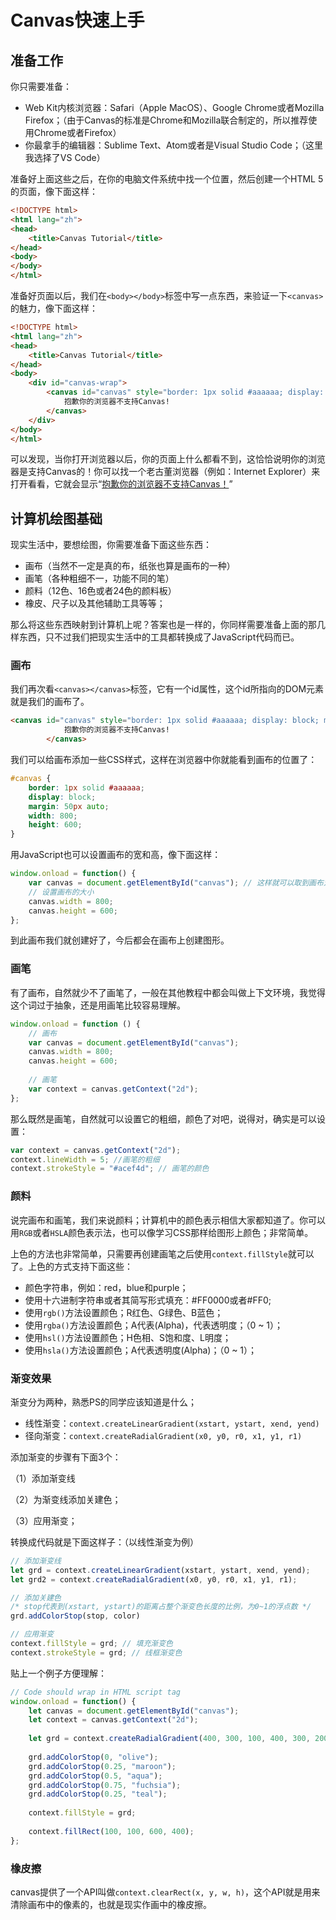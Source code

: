 # Canvas快速上手

## 准备工作

你只需要准备：

- Web Kit内核浏览器：Safari（Apple MacOS）、Google Chrome或者Mozilla Firefox；（由于Canvas的标准是Chrome和Mozilla联合制定的，所以推荐使用Chrome或者Firefox）
- 你最拿手的编辑器：Sublime Text、Atom或者是Visual Studio Code；（这里我选择了VS Code）

准备好上面这些之后，在你的电脑文件系统中找一个位置，然后创建一个HTML 5的页面，像下面这样：

```html
<!DOCTYPE html>
<html lang="zh">
<head>
	<title>Canvas Tutorial</title>
</head>
<body>
</body>
</html>
```

准备好页面以后，我们在`<body></body>`标签中写一点东西，来验证一下`<canvas>`的魅力，像下面这样：

```html
<!DOCTYPE html>
<html lang="zh">
<head>
	<title>Canvas Tutorial</title>
</head>
<body>
	<div id="canvas-wrap">
		<canvas id="canvas" style="border: 1px solid #aaaaaa; display: block; margin: 50px auto;">
			抱歉你的浏览器不支持Canvas!
		</canvas>
	</div>
</body>
</html>
```

可以发现，当你打开浏览器以后，你的页面上什么都看不到，这恰恰说明你的浏览器是支持Canvas的！你可以找一个老古董浏览器（例如：Internet Explorer）来打开看看，它就会显示“<u>抱歉你的浏览器不支持Canvas！</u>”

## 计算机绘图基础

现实生活中，要想绘图，你需要准备下面这些东西：

- 画布（当然不一定是真的布，纸张也算是画布的一种）
- 画笔（各种粗细不一，功能不同的笔）
- 颜料（12色、16色或者24色的颜料板）
- 橡皮、尺子以及其他辅助工具等等；

那么将这些东西映射到计算机上呢？答案也是一样的，你同样需要准备上面的那几样东西，只不过我们把现实生活中的工具都转换成了JavaScript代码而已。

### 画布

我们再次看`<canvas></canvas>`标签，它有一个id属性，这个id所指向的DOM元素就是我们的画布了。

```html
<canvas id="canvas" style="border: 1px solid #aaaaaa; display: block; margin: 50px auto;">
			抱歉你的浏览器不支持Canvas!
		</canvas>
```

我们可以给画布添加一些CSS样式，这样在浏览器中你就能看到画布的位置了：

```css
#canvas {
    border: 1px solid #aaaaaa;
    display: block;
    margin: 50px auto;
    width: 800;
    height: 600;
}
```

用JavaScript也可以设置画布的宽和高，像下面这样：

```javascript
window.onload = function() {
    var canvas = document.getElementById("canvas"); // 这样就可以取到画布对象了
    // 设置画布的大小
    canvas.width = 800;
    canvas.height = 600;
};
```

到此画布我们就创建好了，今后都会在画布上创建图形。

### 画笔

有了画布，自然就少不了画笔了，一般在其他教程中都会叫做上下文环境，我觉得这个词过于抽象，还是用画笔比较容易理解。

```javascript
window.onload = function () {
    // 画布
    var canvas = document.getElementById("canvas");
    canvas.width = 800;
    canvas.height = 600;
    
    // 画笔
    var context = canvas.getContext("2d");
};
```

那么既然是画笔，自然就可以设置它的粗细，颜色了对吧，说得对，确实是可以设置：

```javascript
var context = canvas.getContext("2d");
context.lineWidth = 5; //画笔的粗细
context.strokeStyle = "#acef4d"; // 画笔的颜色
```

### 颜料

说完画布和画笔，我们来说颜料；计算机中的颜色表示相信大家都知道了。你可以用`RGB`或者`HSLA`颜色表示法，也可以像学习CSS那样给图形上颜色；非常简单。

上色的方法也非常简单，只需要再创建画笔之后使用`context.fillStyle`就可以了。上色的方式支持下面这些：

- 颜色字符串，例如：red，blue和purple；
- 使用十六进制字符串或者其简写形式填充：#FF0000或者#FF0;
- 使用`rgb()`方法设置颜色；R红色、G绿色、B蓝色；
- 使用`rgba()`方法设置颜色；A代表(Alpha)，代表透明度；（0 ~ 1）；
- 使用`hsl()`方法设置颜色；H色相、S饱和度、L明度；
- 使用`hsla()`方法设置颜色；A代表透明度(Alpha)；（0 ~ 1）；

### 渐变效果

渐变分为两种，熟悉PS的同学应该知道是什么；

- 线性渐变：`context.createLinearGradient(xstart, ystart, xend, yend)`
- 径向渐变：`context.createRadialGradient(x0, y0, r0, x1, y1, r1)`

添加渐变的步骤有下面3个：

（1）添加渐变线

（2）为渐变线添加关建色；

（3）应用渐变；

转换成代码就是下面这样子：（以线性渐变为例）

```javascript
// 添加渐变线
let grd = context.createLinearGradient(xstart, ystart, xend, yend);
let grd2 = context.createRadialGradient(x0, y0, r0, x1, y1, r1);

// 添加关建色
/* stop代表到(xstart, ystart)的距离占整个渐变色长度的比例，为0~1的浮点数 */
grd.addColorStop(stop, color)

// 应用渐变
context.fillStyle = grd; // 填充渐变色
context.strokeStyle = grd; // 线框渐变色
```

贴上一个例子方便理解：

```javascript
// Code should wrap in HTML script tag
window.onload = function() {
    let canvas = document.getElementById("canvas");
    let context = canvas.getContext("2d");
    
    let grd = context.createRadialGradient(400, 300, 100, 400, 300, 200);
    
    grd.addColorStop(0, "olive");
    grd.addColorStop(0.25, "maroon");
    grd.addColorStop(0.5, "aqua");
    grd.addColorStop(0.75, "fuchsia");
    grd.addColorStop(0.25, "teal");
    
    context.fillStyle = grd;
    
    context.fillRect(100, 100, 600, 400);
};
```

### 橡皮擦

canvas提供了一个API叫做`context.clearRect(x, y, w, h)`，这个API就是用来清除画布中的像素的，也就是现实作画中的橡皮擦。


